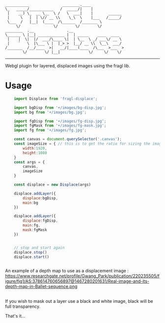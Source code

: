 
```
___________               ________.____                
\_   _____/___________   /  _____/|    |               
 |    __) \_  __ \__  \ /   \  ___|    |       ______  
 |     \   |  | \// __ \\    \_\  \    |___   /_____/  
 \___  /   |__|  (____  /\______  /_______ \           
     \/               \/        \/        \/           
________  .__               .__                        
\______ \ |__| ____________ |  | _____    ____  ____   
 |    |  \|  |/  ___/\____ \|  | \__  \ _/ ___\/ __ \  
 |    `   \  |\___ \ |  |_> >  |__/ __ \\  \__\  ___/  
/_______  /__/____  >|   __/|____(____  /\___  >___  > 
        \/        \/ |__|             \/     \/    \/  
```
---

Webgl plugin for layered, displaced images using the fragl lib.


# Usage
  

```javascript
    import Displace from 'fragl-displace';

    import bgDisp from '+/images/bg-disp.jpg';
    import bg from '+/images/bg.jpg';

    import fgDisp from '+/images/fg-disp.jpg';
    import fgMask from '+/images/fg-mask.jpg';
    import fg from '+/images/fg.jpg';

    const canvas = document.querySelector('.canvas');
    const imageSize = { // this is to get the ratio for sizing the images
        width:1920,
        height:1080
    }
    const args = {
        canvas,
        imageSize
    }

    const displace = new Displace(args)

    displace.addLayer({
        displace:bgDisp,
        main:bg
    })

    displace.addLayer({
        displace:fgDisp,
        main:fg,
        mask:fgMask
    })


    // stop and start again
    displace.stop()
    displace.start()
    

```

An example of a depth map to use as a displacement image :
<https://www.researchgate.net/profile/Gwang_Park/publication/220235505/figure/fig1/AS:378614760656897@1467280201631/Real-image-and-its-depth-map-in-Ballet-sequence.png>

<br>
If you wish to mask out a layer use a black and white image,  black will be full transparency.
<br>


That's it...
